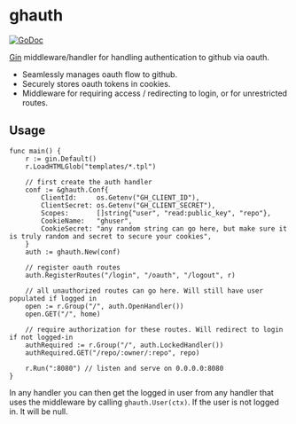 # ghauth

[![GoDoc](https://godoc.org/github.com/captncraig/ghauth?status.svg)](http://godoc.org/github.com/captncraig/ghauth)


[Gin](https://github.com/gin-gonic/gin) middleware/handler for handling authentication to github via oauth.

- Seamlessly manages oauth flow to github.
- Securely stores oauth tokens in cookies.
- Middleware for requiring access / redirecting to login, or for unrestricted routes.

## Usage

```
func main() {
	r := gin.Default()
	r.LoadHTMLGlob("templates/*.tpl")

	// first create the auth handler
	conf := &ghauth.Conf{
		ClientId:     os.Getenv("GH_CLIENT_ID"),
		ClientSecret: os.Getenv("GH_CLIENT_SECRET"),
		Scopes:       []string{"user", "read:public_key", "repo"},
		CookieName:   "ghuser",
		CookieSecret: "any random string can go here, but make sure it is truly random and secret to secure your cookies",
	}
	auth := ghauth.New(conf)

	// register oauth routes
	auth.RegisterRoutes("/login", "/oauth", "/logout", r)

	// all unauthorized routes can go here. Will still have user populated if logged in
	open := r.Group("/", auth.OpenHandler())
	open.GET("/", home)

	// require authorization for these routes. Will redirect to login if not logged-in
	authRequired := r.Group("/", auth.LockedHandler())
	authRequired.GET("/repo/:owner/:repo", repo)

	r.Run(":8080") // listen and serve on 0.0.0.0:8080
}
```

In any handler you can then get the logged in user from any handler that uses the middleware by calling `ghauth.User(ctx)`. If the user is not logged in. It will be null.